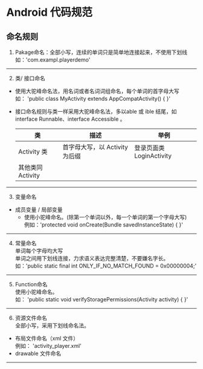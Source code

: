 # Android 代码规范

## 命名规则
 1. Pakage命名：全部小写，连续的单词只是简单地连接起来，不使用下划线  
   如：'com.exampl.playerdemo'  

----------
 2. 类/ 接口命名  
 + 使用大驼峰命名法，用名词或者名词词组命名，每个单词的首字母大写   
     如： 'public class MyActivity extends AppCompatActivity() { }'
 + 接口命名规则与类一样采用大驼峰命名法，多以able 或 ible 结尾，如interface Runnable、interface Accessible 。

     |  类                  | 描述                          | 举例                       |  
     |  ----                |  ----                        | ----                       |  
     |  Activity 类         | 首字母大写，以 Activity 为后缀 | 登录页面类 LoginActivity    |  
     |  其他类同Activity     |                              |                            |  

----------
 3. 变量命名  
 + 成员变量 / 局部变量
     + 使用小驼峰命名。(除第一个单词以外，每一个单词的第一个字母大写)  
         例如：'protected void onCreate(Bundle savedInstanceState) { }'

----------
 4. 常量命名   
 单词每个字母均大写  
 单词之间用下划线连接，力求语义表达完整清楚，不要嫌名字长。 
 如：'public static final int ONLY_IF_NO_MATCH_FOUND = 0x00000004;'    

----------
 5. Function命名   
 使用小驼峰命名。   
 如： 'public static void verifyStoragePermissions(Activity activity) { }'  

----------
 6. 资源文件命名  
 全部小写，采用下划线命名法。  
 + 布局文件命名（xml 文件）  
    例如： 'activity_player.xml'
 + drawable 文件命名  

----------

